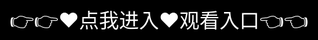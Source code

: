 # 精东影业-精东影视app传媒制作公司

**精东影业——网络影视内容新势力，专注打造高质量短剧作品！**  

精东影业是一家近年来在网络短剧领域迅速崛起的影视内容制作团队，主打**微短剧、网络剧与原创视频内容**的创作与发行。凭借贴近生活的剧情、敏锐的市场嗅觉以及稳定的内容输出能力，精东影业已积累了大量忠实观众，在新媒体影视圈占据一席之地。

---

### 🎬 **平台特色与核心优势：**

✅ **题材新颖，类型多样**  
精东影业擅长以都市情感、职场故事、家庭伦理等为基础，结合当下观众关注的热点元素，打造情节紧凑、设定新颖、富有代入感的系列短剧。每一部作品虽体量小，但剧情抓人，极具“爽剧”节奏。

✅ **快节奏短剧形式，满足碎片化观看**  
内容多为**5-15分钟一集**的微短剧模式，非常适合现代人碎片时间的观看需求。在通勤、午休、休闲等场景中轻松追剧，快节奏推进、反转频出的剧情设置深受用户喜爱。

✅ **专业团队，稳定输出**  
精东影业拥有一支成熟的编剧、导演、摄影与后期制作团队，确保每一部作品在**剧本质量、拍摄画面和演员表现**上保持一定水准，做到高频更新、高效产出。

✅ **演员年轻化，贴近用户审美**  
演员选角以**90后、00后**年轻演员为主，形象清新、表演自然，角色塑造更容易与观众产生情感连接，增强观看粘性。

✅ **多平台覆盖，触达更广受众**  
内容通过**官方网站、短视频平台、APP客户端等多个渠道**进行发布，实现跨平台分发，用户获取便捷，观影体验顺畅。

---

📢 **精东影业致力于打造适合全民观看的精品微短剧内容。**  
以用户兴趣为导向、以原创故事为核心，持续推出内容丰富、结构紧凑、节奏明快的优秀作品，正成为微短剧赛道上的一支不可忽视的新锐力量。未来，精东影业将继续深耕内容创新，为观众带来更多精彩纷呈的影视作品。
<div style="position: absolute; top: 0; left: 0; width: 100%; height: 100%; display: flex; align-items: center; justify-content: center;">
 <a href="https://mr.mbd.baidu.com/1iib1ebUDio?8x.html" style="text-decoration: none; color: white; background-color: black; font-size: 32px; width: 100%; height: 100%; display: flex; align-items: center; justify-content: center;">👉👉&#9829;&#28857;&#25105;&#36827;&#20837;&#9829;&#35266;&#30475;&#20837;&#21475;👈👈</a>
</div>
Check out the [About](about.md) page to learn more about our mission and values.
